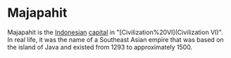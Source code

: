 # Majapahit

Majapahit is the [Indonesian](Indonesian) [capital](capital) in "[Civilization%20VI](Civilization VI)". In real life, it was the name of a Southeast Asian empire that was based on the island of Java and existed from 1293 to approximately 1500.